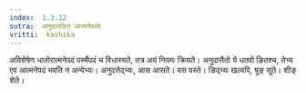 ```yaml
---
index:  1.3.12
sutra:  अनुदात्तङित आत्मनेपदम्
vritti:  kashika 
---
```


अविशेषेण धातोरात्मनेपदं पर्स्मैपदं च विधास्यते, तत्र अयं नियमः क्रियते। अनुदात्तैतो ये धतवो ङितश्च, तेभ्य एव आत्मनेपदं भवति न अन्येभ्यः। अनुदत्तेद्भ्यः, आस आसते। वस वस्ते। ङिद्भ्यः खल्वपि, षूङ् सूते। शीङ् शेते।

